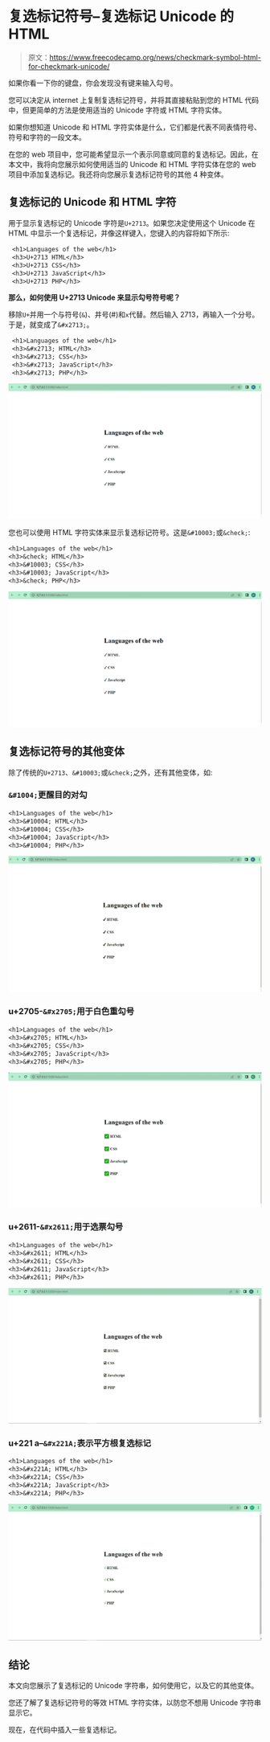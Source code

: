 # 复选标记符号–复选标记 Unicode 的 HTML

> 原文：<https://www.freecodecamp.org/news/checkmark-symbol-html-for-checkmark-unicode/>

如果你看一下你的键盘，你会发现没有键来输入勾号。

您可以决定从 internet 上复制复选标记符号，并将其直接粘贴到您的 HTML 代码中，但更简单的方法是使用适当的 Unicode 字符或 HTML 字符实体。

如果你想知道 Unicode 和 HTML 字符实体是什么，它们都是代表不同表情符号、符号和字符的一段文本。

在您的 web 项目中，您可能希望显示一个表示同意或同意的复选标记。因此，在本文中，我将向您展示如何使用适当的 Unicode 和 HTML 字符实体在您的 web 项目中添加复选标记。我还将向您展示复选标记符号的其他 4 种变体。

## 复选标记的 Unicode 和 HTML 字符

用于显示复选标记的 Unicode 字符是`U+2713`。如果您决定使用这个 Unicode 在 HTML 中显示一个复选标记，并像这样键入，您键入的内容将如下所示:

```
 <h1>Languages of the web</h1>
 <h3>U+2713 HTML</h3>
 <h3>U+2713 CSS</h3>
 <h3>U+2713 JavaScript</h3>
 <h3>U+2713 PHP</h3> 
```

**那么，如何使用 U+2713 Unicode 来显示勾号符号呢？**

移除`U+`并用一个与符号(`&`)、井号(#)和`x`代替。然后输入 2713，再输入一个分号。于是，就变成了`&#x2713;`。

```
 <h1>Languages of the web</h1>
 <h3>&#x2713; HTML</h3>
 <h3>&#x2713; CSS</h3>
 <h3>&#x2713; JavaScript</h3>
 <h3>&#x2713; PHP</h3> 
```

![ss2-3](img/549ae6a6352a88bf8f157e58f6d742d8.png)

您也可以使用 HTML 字符实体来显示复选标记符号。这是`&#10003;`或`&check;`:

```
<h1>Languages of the web</h1>
<h3>&check; HTML</h3>
<h3>&#10003; CSS</h3>
<h3>&#10003; JavaScript</h3>
<h3>&check; PHP</h3> 
```

![ss2-3](img/549ae6a6352a88bf8f157e58f6d742d8.png)

## 复选标记符号的其他变体

除了传统的`U+2713`、`&#10003;`或`&check;`之外，还有其他变体，如:

### `&#1004;`更醒目的对勾

```
<h1>Languages of the web</h1>
<h3>&#10004; HTML</h3>
<h3>&#10004; CSS</h3>
<h3>&#10004; JavaScript</h3>
<h3>&#10004; PHP</h3> 
```

![ss3-2](img/f4ba456029c25d6851fe8ccc2ef80737.png)

### u+2705-`&#x2705;`用于白色重勾号

```
<h1>Languages of the web</h1>
<h3>&#x2705; HTML</h3>
<h3>&#x2705; CSS</h3>
<h3>&#x2705; JavaScript</h3>
<h3>&#x2705; PHP</h3> 
```

![ss4-1](img/e23b1d85b195110d21228628327fd2a9.png)

### u+2611-`&#x2611;`用于选票勾号

```
<h1>Languages of the web</h1>
<h3>&#x2611; HTML</h3>
<h3>&#x2611; CSS</h3>
<h3>&#x2611; JavaScript</h3>
<h3>&#x2611; PHP</h3> 
```

![ss5-1](img/0073cda53f06a40737da3f42affe7faa.png)

### u+221 a–`&#x221A;`表示平方根复选标记

```
<h1>Languages of the web</h1>
<h3>&#x221A; HTML</h3>
<h3>&#x221A; CSS</h3>
<h3>&#x221A; JavaScript</h3>
<h3>&#x221A; PHP</h3> 
```

![ss6-1](img/5ba836ff563fe466014f8ce1d95f9bd4.png)

## 结论

本文向您展示了复选标记的 Unicode 字符串，如何使用它，以及它的其他变体。

您还了解了复选标记符号的等效 HTML 字符实体，以防您不想用 Unicode 字符串显示它。

现在，在代码中插入一些复选标记。